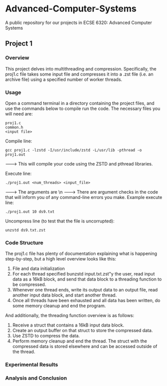 # Advanced-Computer-Systems
A public repository for our projects in ECSE 6320: Advanced Computer Systems

## Project 1
### Overview
This project delves into multithreading and compression. Specifically, the proj1.c file takes some input file and compresses it into a .zst file (i.e. an archive file) using a specified number of worker threads.

### Usage
Open a command terminal in a directory containing the project files, and use the commands below to compile run the code. The necessary files you will need are:
```
proj1.c
common.h
<input file>
``` 

Compile line:
```
gcc proj1.c -lzstd -I/usr/include/zstd -L/usr/lib -pthread -o proj1.out
```
---> This will compile your code using the ZSTD and pthread libraries.

Execute line:
```
./proj1.out <num_threads> <input_file>
```
---> The arguments are <number of worker threads you would like to run> <your input file>\n
---> There are argument checks in the code that will inform you of any command-line errors you make.
Example execute line:
```
./proj1.out 10 ds9.txt
```

Uncompress line (to test that the file is uncorrupted):
```
unzstd ds9.txt.zst
```

### Code Structure
The proj1.c file has plenty of documentation explaining what is happening step-by-step, but a high level overview looks like this:
1) File and data initialization
2) For each thread specified bunzstd input.txt.zst"y the user, read input data as a 16kB block, and send that data block to a threading function to be compressed.
3) Whenever one thread ends, write its output data to an output file, read another input data block, and start another thread.
4) Once all threads have been exhausted and all data has been written, do some memory cleanup and end the program.

And additionally, the threading function overview is as follows:
1) Receive a struct that contains a 16kB input data block.
2) Create an output buffer on that struct to store the compressed data.
3) Use ZSTD to compress the data.
4) Perform memory cleanup and end the thread. The struct with the compressed data is stored elsewhere and can be accessed outside of the thread.

### Experimental Results

### Analysis and Conclusion
